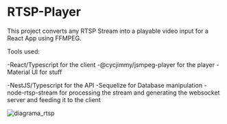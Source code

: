 # RTSP-Player

This project converts any RTSP Stream into a playable video input for a React App using FFMPEG.

Tools used:

-React/Typescript for the client
-@cycjimmy/jsmpeg-player for the player
-Material UI for stuff

-NestJS/Typescript for the API
-Sequelize for Database manipulation
-node-rtsp-stream for processing the stream and generating the websocket server and feeding it to the client


![diagrama_rtsp](https://user-images.githubusercontent.com/46579774/155901660-216c53bb-373e-4db3-9c47-687bf3bc009a.jpg)
